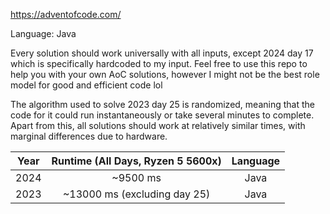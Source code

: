 https://adventofcode.com/

Language: Java

Every solution should work universally with all inputs, except 2024 day 17 which is specifically hardcoded to my input. Feel free to use this repo to help you with your own AoC solutions, however I might not be the best role model for good and efficient code lol

The algorithm used to solve 2023 day 25 is randomized, meaning that the code for it could run instantaneously or take several minutes to complete. Apart from this, all solutions should work at relatively similar times, with marginal differences due to hardware.

| Year | Runtime (All Days, Ryzen 5 5600x) | Language |
|:----:|:---------------------------------:|:---------:|
| 2024 |             ~9500 ms              | Java |
| 2023 |~13000 ms (excluding day 25)       | Java |





